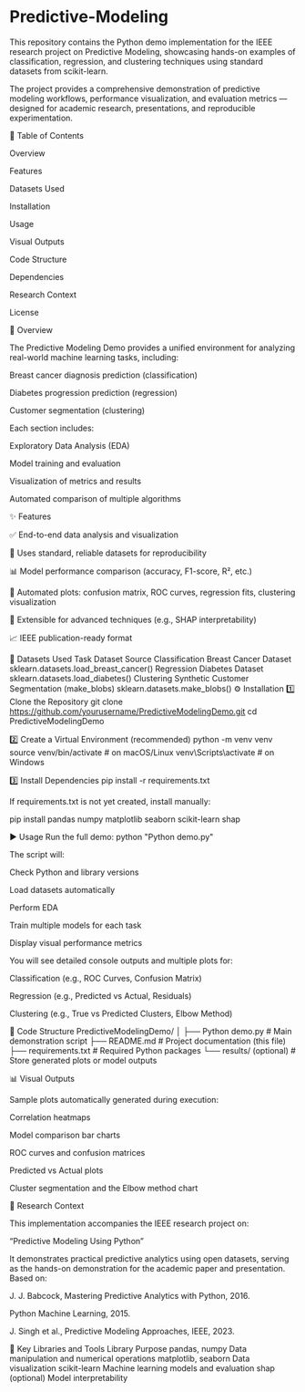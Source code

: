 # Predictive-Modeling
This repository contains the Python demo implementation for the IEEE research project on Predictive Modeling, showcasing hands-on examples of classification, regression, and clustering techniques using standard datasets from scikit-learn.

The project provides a comprehensive demonstration of predictive modeling workflows, performance visualization, and evaluation metrics — designed for academic research, presentations, and reproducible experimentation.

📘 Table of Contents

Overview

Features

Datasets Used

Installation

Usage

Visual Outputs

Code Structure

Dependencies

Research Context

License

📖 Overview

The Predictive Modeling Demo provides a unified environment for analyzing real-world machine learning tasks, including:

Breast cancer diagnosis prediction (classification)

Diabetes progression prediction (regression)

Customer segmentation (clustering)

Each section includes:

Exploratory Data Analysis (EDA)

Model training and evaluation

Visualization of metrics and results

Automated comparison of multiple algorithms

✨ Features

✅ End-to-end data analysis and visualization

🧩 Uses standard, reliable datasets for reproducibility

📊 Model performance comparison (accuracy, F1-score, R², etc.)

🎯 Automated plots: confusion matrix, ROC curves, regression fits, clustering visualization

🧠 Extensible for advanced techniques (e.g., SHAP interpretability)

📈 IEEE publication-ready format

📂 Datasets Used
Task	Dataset	Source
Classification	Breast Cancer Dataset	sklearn.datasets.load_breast_cancer()
Regression	Diabetes Dataset	sklearn.datasets.load_diabetes()
Clustering	Synthetic Customer Segmentation (make_blobs)	sklearn.datasets.make_blobs()
⚙️ Installation
1️⃣ Clone the Repository
git clone https://github.com/yourusername/PredictiveModelingDemo.git
cd PredictiveModelingDemo

2️⃣ Create a Virtual Environment (recommended)
python -m venv venv
source venv/bin/activate   # on macOS/Linux
venv\Scripts\activate      # on Windows

3️⃣ Install Dependencies
pip install -r requirements.txt


If requirements.txt is not yet created, install manually:

pip install pandas numpy matplotlib seaborn scikit-learn shap

▶️ Usage
Run the full demo:
python "Python demo.py"


The script will:

Check Python and library versions

Load datasets automatically

Perform EDA

Train multiple models for each task

Display visual performance metrics

You will see detailed console outputs and multiple plots for:

Classification (e.g., ROC Curves, Confusion Matrix)

Regression (e.g., Predicted vs Actual, Residuals)

Clustering (e.g., True vs Predicted Clusters, Elbow Method)

🧩 Code Structure
PredictiveModelingDemo/
│
├── Python demo.py          # Main demonstration script
├── README.md               # Project documentation (this file)
├── requirements.txt        # Required Python packages
└── results/ (optional)     # Store generated plots or model outputs

📊 Visual Outputs

Sample plots automatically generated during execution:

Correlation heatmaps

Model comparison bar charts

ROC curves and confusion matrices

Predicted vs Actual plots

Cluster segmentation and the Elbow method chart

🧠 Research Context

This implementation accompanies the IEEE research project on:

“Predictive Modeling Using Python”

It demonstrates practical predictive analytics using open datasets, serving as the hands-on demonstration for the academic paper and presentation.
Based on:

J. J. Babcock, Mastering Predictive Analytics with Python, 2016.

Python Machine Learning, 2015.

J. Singh et al., Predictive Modeling Approaches, IEEE, 2023.

🧩 Key Libraries and Tools
Library	Purpose
pandas, numpy	Data manipulation and numerical operations
matplotlib, seaborn	Data visualization
scikit-learn	Machine learning models and evaluation
shap (optional)	Model interpretability
